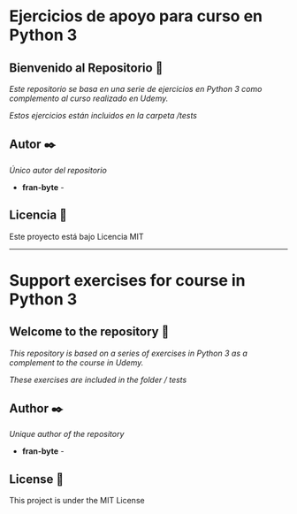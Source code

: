 # Ejercicios de apoyo para curso en Python 3
## Bienvenido al Repositorio 🚀

_Este repositorio se basa en una serie de ejercicios en Python 3
como complemento al curso realizado en Udemy._

_Estos ejercicios están incluidos en la carpeta  /tests_

## Autor ✒️

_Único autor del repositorio_

* **fran-byte** -

## Licencia 📄

Este proyecto está bajo Licencia MIT

---

# Support exercises for course in Python 3
## Welcome to the repository 🚀

_This repository is based on a series of exercises in Python 3
 as a complement to the course in Udemy._

_These exercises are included in the folder / tests_

## Author ✒️

_Unique author of the repository_

* **fran-byte** -

## License 📄

This project is under the MIT License




